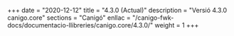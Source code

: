 +++
date        = "2020-12-12"
title       = "4.3.0 (Actual)"
description = "Versió 4.3.0 canigo.core"
sections    = "Canigó"
enllac		= "/canigo-fwk-docs/documentacio-llibreries/canigo.core/4.3.0/"
weight		= 1
+++

